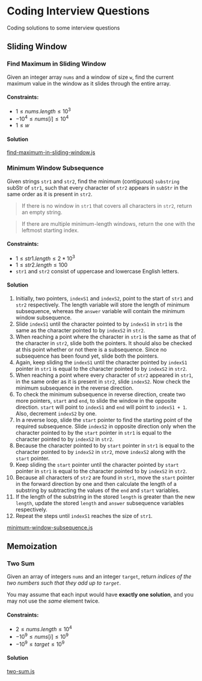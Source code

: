 # Coding Interview Questions
Coding solutions to some interview questions

## Sliding Window

### Find Maximum in Sliding Window
Given an integer array `nums` and a window of size `w`, find the current maximum value in the window as it slides through the entire array.

#### Constraints:
- $1 \leq nums.length \leq 10^3$
- $-10^4 \leq nums[i] \leq 10^4$
- $1 \leq w$

#### Solution
[find-maximum-in-sliding-window.js](./sliding-window/find-maximum-in-sliding-window.js)


### Minimum Window Subsequence

Given strings `str1` and `str2`, find the minimum (contiguous) `substring` subStr of `str1`, such that every character of `str2` appears in `subStr` in the same order as it is present in `str2`.

> If there is no window in `str1` that covers all characters in `str2`, return an empty string.

> If there are multiple minimum-length windows, return the one with the leftmost starting index.

#### Constraints:
- $1 \leq str1.length \leq 2 * 10^3$
- $1 \leq str2.length \leq 100$
- `str1` and `str2` consist of uppercase and lowercase English letters.

#### Solution
1. Initially, two pointers, `indexS1` and `indexS2`, point to the start of `str1` and `str2` respectively. The length variable will store the length of minimum subsequence, whereas the `answer` variable will contain the minimum window subsequence.
2. Slide `indexS1` until the character pointed to by `indexS1` in `str1` is the same as the character pointed to by `indexS2` in `str2`.
3. When reaching a point where the character in `str1` is the same as that of the character in `str2`, slide both the pointers. It should also be checked at this point whether or not there is a subsequence. Since no subsequence has been found yet, slide both the pointers.
4. Again, keep sliding the `indexS1` until the character pointed by `indexS1` pointer in `str1` is equal to the character pointed to by `indexS2` in `str2`.
5. When reaching a point where every character of `str2` appeared in `str1`, in the same order as it is present in `str2`, slide `indexS2`. Now check the minimum subsequence in the reverse direction.
6. To check the minimum subsequence in reverse direction, create two more pointers, `start` and `end`, to slide the window in the opposite direction. `start` will point to `indexS1` and `end` will point to `indexS1 + 1`. Also, decrement `indexS2` by one.
7. In a reverse loop, slide the `start` pointer to find the starting point of the required subsequence. Slide `indexS2` in opposite direction only when the character pointed to by the `start` pointer in `str1` is equal to the character pointed to by `indexS2` in `str2`.
8. Because the character pointed to by `start` pointer in `str1` is equal to the character pointed to by `indexS2` in `str2`, move `indexS2` along with the `start` pointer.
9. Keep sliding the `start` pointer until the character pointed by `start` pointer in `str1` is equal to the character pointed to by `indexS2` in `str2`.
10. Because all characters of `str2` are found in `str1`, move the `start` pointer in the forward direction by one and then calculate the length of a substring by subtracting the values of the `end` and `start` variables.
11. If the length of the substring in the stored `length` is greater than the new `length`, update the stored `length` and `answer` subsequence variables respectively.
12. Repeat the steps until `indexS1` reaches the size of `str1`.

[minimum-window-subsequence.js](./sliding-window/minimum-window-subsequence.js)


## Memoization

### Two Sum
Given an array of integers `nums` and an integer `target`, return *indices of the two numbers such that they add up to `target`*.

You may assume that each input would have **exactly one solution**, and you may not use the *same* element twice.

#### Constraints:
- $2 \leq nums.length \leq 10^4$
- $-10^9 \leq nums[i] \leq 10^9$
- $-10^9 \leq target \leq 10^9$

#### Solution
[two-sum.js](./momoization/two-sum.js)
